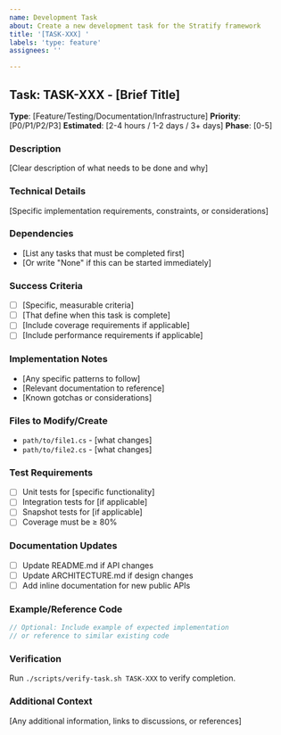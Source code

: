 ```yaml
---
name: Development Task
about: Create a new development task for the Stratify framework
title: '[TASK-XXX] '
labels: 'type: feature'
assignees: ''

---
```


## Task: TASK-XXX - [Brief Title]

**Type**: [Feature/Testing/Documentation/Infrastructure]
**Priority**: [P0/P1/P2/P3]
**Estimated**: [2-4 hours / 1-2 days / 3+ days]
**Phase**: [0-5]

### Description
[Clear description of what needs to be done and why]

### Technical Details
[Specific implementation requirements, constraints, or considerations]

### Dependencies
- [List any tasks that must be completed first]
- [Or write "None" if this can be started immediately]

### Success Criteria
- [ ] [Specific, measurable criteria]
- [ ] [That define when this task is complete]
- [ ] [Include coverage requirements if applicable]
- [ ] [Include performance requirements if applicable]

### Implementation Notes
- [Any specific patterns to follow]
- [Relevant documentation to reference]
- [Known gotchas or considerations]

### Files to Modify/Create
- `path/to/file1.cs` - [what changes]
- `path/to/file2.cs` - [what changes]

### Test Requirements
- [ ] Unit tests for [specific functionality]
- [ ] Integration tests for [if applicable]
- [ ] Snapshot tests for [if applicable]
- [ ] Coverage must be ≥ 80%

### Documentation Updates
- [ ] Update README.md if API changes
- [ ] Update ARCHITECTURE.md if design changes
- [ ] Add inline documentation for new public APIs

### Example/Reference Code
```csharp
// Optional: Include example of expected implementation
// or reference to similar existing code
```

### Verification
Run `./scripts/verify-task.sh TASK-XXX` to verify completion.

### Additional Context
[Any additional information, links to discussions, or references]
